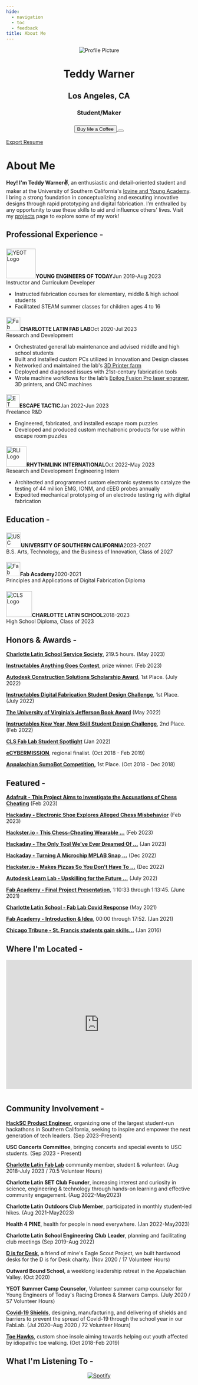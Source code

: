 ```yaml
---
hide:
  - navigation
  - toc
  - feedback
title: About Me 
---
```

  
<link rel="stylesheet" href="../../assets/css/about.css">

<script src="https://kit.fontawesome.com/79ff35ecec.js" crossorigin="anonymous"></script>
<script src="../assets/js/about.js"></script> 

<div class="stuff">
  <div class="sidebarparent">
    <div class="sidebar">
     <center>
     <p><img src="https://avatars.githubusercontent.com/u/48384497" alt="Profile Picture" class="profilepic"></p>
      <h1>Teddy Warner</h1>
      <h2>Los Angeles, CA</h2>
      <h3>Student/Maker<h3>
      <div class="socials">
       <a href="https://www.linkedin.com/in/teddy-warner-880974200/" class="ln" style=" color: inherit;" title="Linked In - Teddy Warner"><i class="fab fa-linkedin"></i></a>
       <a href="https://github.com/Twarner491" class="git" style=" color: inherit;" title="Github - Twarner491"><i class="fab fa-github"></i></a>
       <a href="https://www.youtube.com/@teddywarner" class="yt" style=" color: inherit;" title="YouTube - @teddywarner"><i class="fa fa-youtube"></i></a>
       <a href="https://www.instagram.com/teddymakesstuff/" class="insta" style=" color: inherit;" title="Instagram - @teddymakesstuff"><i class="fa fa-instagram"></i></a>
       <a href="https://twitter.com/WarnerTeddy" class="twitter" style=" color: inherit;" title="Twitter - @WarnerTeddy"><i class="fa fa-twitter"></i></a>
       <a href="https://discordapp.com/users/534164566649733120/" class="ln" style=" color: inherit;" title="Discord - Twarner#2592"><i class="fab fa-discord"></i></a>
       <a href="https://open.spotify.com/user/mskz5e4dyzv4cb4kkn73iipq0?si=58a503e3c7a54eeb" class="spotify" style=" color: inherit;" title="Spotify - Teddy Warner"><i class="fab fa-spotify"></i></a>
       <a href="mailto:<Twarner491@gmail.com>" class="email" style=" color: inherit;" title="Email - Twarner491@gmail.com"><i class="fas fa-paper-plane"></i></a>
      </div>
      <a href="https://www.buymeacoffee.com/teddywarner" style=" color: inherit;">
        <button class="coffeelarge" title="Buy Me a Coffee :)"><i class="fas fa-coffee"></i> Buy Me a Coffee</button>
        <button class="coffeesmall" title="Buy Me a Coffee :)"><i class="fas fa-coffee"></i></button>
      </a>
     </center>
    </div>
  </div>
  <div class="stuff__container">
    <div class="stuff__content">
     <span class="resume" style=" color: inherit;"><a href="https://docs.google.com/document/d/1PYGzcMTuvcSjJsXomp-win3_tvn-WFpQ/edit?usp=sharing&ouid=117910198967406819470&rtpof=true&sd=true">Export Resume <i class="far fa-file-alt"></i></a></span><h1>About Me</h1>
      <div class="underline"></div>
      <p><strong>Hey! I'm Teddy Warner✌️</strong>, an enthusiastic and detail-oriented student and maker at the University of Southern California's <a href="https://iovine-young.usc.edu/">Iovine and Young Academy</a>. I bring a strong foundation in conceptualizing and executing innovative designs through rapid prototyping and digital fabrication. I’m enthralled by any opportunity to use these skills to aid and influence others' lives. Visit my <a href="http://teddywarner.com/feed/">projects</a> page to explore some of my work!</p>
     <h2><i class="fas fa-briefcase"></i> Professional Experience -</h2>
      <p><a href="https://www.youngengineersoftoday.com/"><img src="https://teddywarner.org/images/About/yeot.png" alt="YEOT Logo" class="logo" style="width:80px;margin-top: 8px;"></a><strong>YOUNG ENGINEERS OF TODAY</strong><span class="date" style=" color: inherit;">Jun 2019-Aug 2023</span><br>Instructor and Curriculum Developer</p>
      <ul>
        <li>Instructed fabrication courses for elementary, middle & high school students
        <li>Facilitated STEAM summer classes for children ages 4 to 16
        </li>
      </ul>
      <p><a href="https://www.charlottelatin.org/academics/steam"><img src="https://teddywarner.org/images/About/fablogo.png" alt="Fab Logo" class="logo" style="width:38px;margin-top: 6px;"></a><strong>CHARLOTTE LATIN FAB LAB</strong><span class="date" style=" color: inherit;">Oct 2020-Jul 2023</span><br>Research and Development</p>
      <ul>
        <li>Orchestrated general lab maintenance and advised middle and high school students
        <li>Built and installed custom PCs utilized in Innovation and Design classes
        <li>Networked and maintained the lab's <a href="https://teddywarner.org/images/Octoprint/laboctoprint.jpg">3D Printer farm</a>
        <li>Deployed and diagnosed issues with 21st-century fabrication tools
        <li>Wrote machine workflows for the lab’s <a href="https://teddywarner.org/Machine-Profiles/FusionPro48/">Epilog Fusion Pro laser engraver</a>, 3D printers, and CNC machines
        </li>
      </ul>
     <p><a href="https://escapetactic.com/"><img src="https://teddywarner.org/images/About/escapetactic.png" alt="ET Logo" class="logo" style="width:36px;margin-top: 5px;"></a><strong>ESCAPE TACTIC</strong><span class="date" style=" color: inherit;">Jan 2022-Jun 2023</span><br>Freelance R&D</p>
      <ul>
        <li>Engineered, fabricated, and installed escape room puzzles
        <li>Developed and produced custom mechatronic products for use within escape room puzzles
        </li>
      </ul>
     <p><a href="https://rhythmlink.com/"><img src="https://teddywarner.org/images/About/rythemlink.png" alt="RLI Logo" class="logo" style="width:55px;margin-top: 6px;"></a><strong>RHYTHMLINK INTERNATIONAL</strong><span class="date" style=" color: inherit;">Oct 2022-May 2023</span><br>Research and Development Engineering Intern</p>
      <ul>
        <li>Architected and programmed custom electronic systems to catalyze the testing of 44 million EMG, IONM, and cEEG probes annually
        <li>Expedited mechanical prototyping of an electrode testing rig with digital fabrication
        </li>
      </ul>
     <h2><i class="fas fa-graduation-cap"></i> Education -</h2>
      <p><a href="https://iovine-young.usc.edu/"><img src="https://teddywarner.org/images/About/USC.png" alt="USC Logo" class="logo" style="margin-top: 6px;width:40px;"></a><strong>UNIVERSITY OF SOUTHERN CALIFORNIA</strong><span class="date" style=" color: inherit;">2023-2027</span><br>B.S. Arts, Technology, and the Business of Innovation, Class of 2027</p>
      <p><a href="https://fabacademy.org/"><img src="https://teddywarner.org/images/About/fablogo.png" alt="Fab Logo" class="logo" style="width:38px;margin-top: 6px;"></a><strong>Fab Academy</strong><span class="date" style=" color: inherit;">2020-2021</span><br>Principles and Applications of Digital Fabrication Diploma</p>
      <p><a href="https://www.charlottelatin.org"><img src="https://teddywarner.org/images/About/latin.png" alt="CLS Logo" class="logo" style="margin-top: 7px;width:70px;"></a><strong>CHARLOTTE LATIN SCHOOL</strong><span class="date" style=" color: inherit;">2018-2023</span><br>High School Diploma, Class of 2023</p>
     <h2><i class="fas fa-award"></i> Honors & Awards -</h2>
     <p>
        <strong><a href="https://issuu.com/charlottelatinschool/docs/service_society_2023">Charlotte Latin School Service Society</a></strong>,  219.5 hours. (May 2023)
      </p>
     <p>
        <strong><a href="https://www.instructables.com/contest/anythinggoes/">Instructables Anything Goes Contest</a></strong>, prize winner. (Feb 2023)
      </p>
      <p>
        <strong><a href="https://www.instructables.com/contest/makeitmodular2022/">Autodesk Construction Solutions Scholarship Award</a></strong>, 1st Place. (July 2022)
      </p>
      <p>
        <strong><a href="https://www.instructables.com/contest/digifab2022/">Instructables Digital Fabrication Student Design Challenge</a></strong>, 1st Place. (July 2022)
      </p>
      <p>
        <strong><a href="https://engagement.virginia.edu/clubs/signature-initiatives/jefferson-book-awards">The University of Virginia’s Jefferson Book Award</a></strong> (May 2022)
      </p>
      <p>
        <strong><a href="https://www.instructables.com/contest/SDnewyear/">Instructables New Year, New Skill Student Design Challenge</a></strong>, 2nd Place. (Feb 2022)
      </p>
      <p>
        <strong><a href="https://www.instagram.com/p/CYboI6zrTs8/?utm_medium=copy_link">CLS Fab Lab Student Spotlight</a></strong> (Jan 2022)
      </p>
      <p>
        <strong><a href="https://www.ecybermission.com/">eCYBERMISSION</a></strong>, regional finalist. (Oct 2018 - Feb 2019)
      </p>
      <p>
        <strong><a href="http://www.appstate.edu/~marlandes/sumo/sumosumo.html">Appalachian SumoBot Competition,</a></strong> 1st Place. (Oct 2018 - Dec 2018)
      </p>
     <h2><i class="fas fa-address-card"></i> Featured -</h2>
      <p>
        <strong><a href="https://blog.adafruit.com/2023/02/01/the-von-niemann-probe-aims-to-investigate-the-accusations-of-chess-cheating-wearablewednesday/">Adafruit - This Project Aims to Investigate the Accusations of Chess Cheating</a></strong> (Feb 2023)
      </p>
      <p>
        <strong><a href="https://hackaday.com/2023/02/01/electronic-shoe-explores-alleged-chess-misbehavior/">Hackaday - Electronic Shoe Explores Alleged Chess Misbehavior</a></strong> (Feb 2023)
      </p>
      <p>
        <strong><a href="https://www.hackster.io/news/this-chess-cheating-wearable-aims-to-investigate-the-accusations-against-grandmaster-hans-neimann-90b63403b5d0">Hackster.io - This Chess-Cheating Wearable  ...</a></strong> (Feb 2023)
      </p>
      <p>
        <strong><a href="https://hackaday.com/2023/01/25/pizza-making-cnc-machine-is-the-only-tool-weve-ever-dreamed-of/">Hackaday - The Only Tool We’ve Ever Dreamed Of ...</a></strong> (Jan 2023)
      </p>
      <p>
        <strong><a href="https://hackaday.com/2022/12/26/turning-a-microchip-mplab-snap-into-a-udpi-avr-programmer/">Hackaday - Turning A Microchip MPLAB Snap ...</a></strong> (Dec 2022)
      </p>
      <p>
        <strong><a href="https://www.hackster.io/news/pizza-pizza-cnc-machine-makes-pizzas-so-you-don-t-have-to-2abc96e2c411">Hackster.io - Makes Pizzas So You Don’t Have To ...</a></strong> (Dec 2022)
      </p>
      <p>
        <strong><a href="https://blogs.autodesk.com/learn-lab/2022/07/20/upskilling-for-the-future-with-instructables-student-design-challenges/">Autodesk Learn Lab - Upskilling for the Future ...</a></strong> (July 2022)
      </p>
      <p>
        <strong><a href="https://vimeo.com/563923609#t=4233s">Fab Academy - Final Project Presentation</a></strong>, 1:10:33 through 1:13:45. (June 2021)
      </p>
      <p>
        <strong><a href="https://www.instagram.com/p/COdXD7fJ5Zl/?">Charlotte Latin School -  Fab Lab Covid Response</a></strong> (May 2021)
      </p>
      <p>
        <strong><a href="https://vimeo.com/510901917">Fab Academy - Introduction & Idea</a></strong>, 00:00 through 17:52. (Jan 2021)
      </p>
      <p>
        <strong><a href="https://www.chicagotribune.com/suburbs/wilmette/ct-wml-st-francis-underwater-robotics-tl-0107-20160104-story.html">Chicago Tribune - St. Francis students gain skills...</a></strong> (Jan 2016)
      </p>
     <h2><i class="fas fa-map-marker-alt"></i> Where I'm Located -</h2>
      <center>
        <iframe width="100%" height="350" style="margin-bottom: 12px; border:0 " loading="lazy" allowfullscreen src="https://www.google.com/maps/embed?pb=!1m18!1m12!1m3!1d423284.0440627345!2d-118.74136525966654!3d34.020608476662154!2m3!1f0!2f0!3f0!3m2!1i1024!2i768!4f13.1!3m3!1m2!1s0x80c2c75ddc27da13%3A0xe22fdf6f254608f4!2sLos%20Angeles%2C%20CA!5e0!3m2!1sen!2sus!4v1698637611473!5m2!1sen!2sus"></iframe> 
      </center>
     <h2><i class="fas fa-city"></i> Community Involvement -</h2>
      <p>
        <strong><a href="https://www.hacksc.com/">HackSC Product Engineer</a></strong>, organizing one of the largest student-run hackathons in Southern California, seeking to inspire and empower the next generation of tech leaders. (Sep 2023-Present)
      </p>
      <p>
        <strong>USC Concerts Committee</strong>, bringing concerts and special events to USC students. (Sep 2023 - Present)
      </p>
      <p>
        <strong><a href="https://fabacademy.org/2021/labs/charlotte/">Charlotte Latin Fab Lab</a></strong> community member, student & volunteer. (Aug 2018-July 2023 / 70.5 Volunteer Hours)
      </p>
      <p>
        <strong>Charlotte Latin SET Club Founder</strong>, increasing interest and curiosity in science, engineering & technology through hands-on learning and effective community engagement. (Aug 2022-May2023)
      </p>
      <p>
        <strong>Charlotte Latin Outdoors Club Member</strong>, participated in monthly student-led hikes. (Aug 2021-May2023)
      </p>
      <p>
        <strong>Health 4 PINE</strong>, health for people in need everywhere. (Jan 2022-May2023)
      </p>
      <p>
        <strong>Charlotte Latin School Engineering Club Leader</strong>, planning and facilitating club meetings (Sep 2019-Aug 2022)
      </p>
      <p>
        <strong><a href="https://photos.app.goo.gl/kWnrCmx1bZPvqDK29">D is for Desk</a></strong>, a friend of mine's Eagle Scout Project, we built hardwood desks for the D is for Desk charity. (Nov 2020 / 17 Volunteer Hours) 
      </p>
      <p>
        <strong>Outward Bound School</strong>, a weeklong leadership retreat in the Appalachian Valley. (Oct 2020) 
      </p>
      <p>
        <strong>YEOT Summer Camp Counselor</strong>, Volunteer summer camp counselor for Young Engineers of Today's Racing Drones & Starwars Camps. (July 2020 / 57 Volunteer Hours) 
      </p>
      <p>
        <strong><a href="https://www.instagram.com/p/COdXD7fJ5Zl/?">Covid-19 Shields</a></strong>, designing, manufacturing, and delivering of shields and barriers to prevent the spread of Covid-19 through the school year in our FabLab. (Jul 2020–Aug 2020 / 72 Volunteer Hours)
      </p>
      <p>
        <strong><a href="https://sites.google.com/charlottelatin.net/toe-hawking/home">Toe Hawks</a></strong>, custom shoe insole aiming towards helping out youth affected by idiopathic toe walking. (Oct 2018-Feb 2019)
      </p>
     <h2><i class="fas fa-headphones-alt"></i> What I'm Listening To -</h2>
      <center>
      <p class="music">
       <a href="https://open.spotify.com/user/mskz5e4dyzv4cb4kkn73iipq0?si=5eba25ddc4f74313">
        <img src="https://novatorem-oqoqm52ci-twarner491.vercel.app/api/spotify" alt="Spotify">
       </a>
      </p>
      </center>
    </div>
  </div>
</div>
